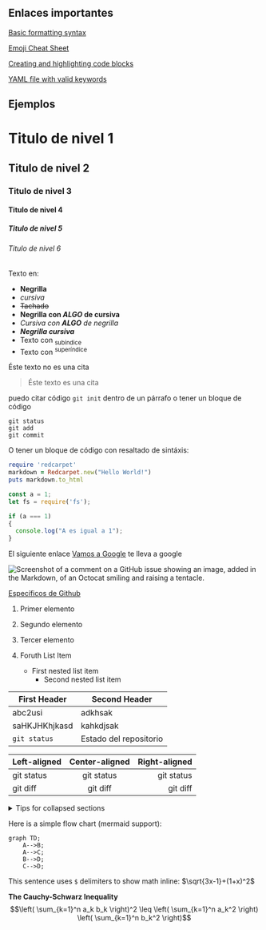 ## Enlaces importantes

[Basic formatting syntax](https://docs.github.com/en/get-started/writing-on-github/getting-started-with-writing-and-formatting-on-github/basic-writing-and-formatting-syntax)

[Emoji Cheat Sheet](https://github.com/ikatyang/emoji-cheat-sheet/blob/master/README.md)

[Creating and highlighting code blocks](https://docs.github.com/en/get-started/writing-on-github/working-with-advanced-formatting/creating-and-highlighting-code-blocks)

[YAML file with valid keywords](https://github.com/github-linguist/linguist/blob/master/lib/linguist/languages.yml#L3324)

## Ejemplos

# Titulo de nivel 1

## Titulo de nivel 2

### Titulo de nivel 3

#### Titulo de nivel 4

##### Titulo de nivel 5

###### Titulo de nivel 6

Texto en:

- **Negrilla**
- _cursiva_
- ~~Tachado~~
- **Negrilla con _ALGO_ de cursiva**
- _Cursiva con **ALGO** de negrilla_
- **_Negrilla cursiva_**
- Texto con <sub>subíndice</sub>
- Texto con <sup>superíndice</sup>

Éste texto no es una cita

> Éste texto es una cita

puedo citar código `git init` dentro de un párrafo o tener un bloque de código

```
git status
git add
git commit
```

O tener un bloque de código con resaltado de sintáxis:

```ruby
require 'redcarpet'
markdown = Redcarpet.new("Hello World!")
puts markdown.to_html
```

```JavaScript
const a = 1;
let fs = require('fs');

if (a === 1)
{
  console.log("A es igual a 1");
}
```

El siguiente enlace [Vamos a Google](https://www.google.com/) te lleva a google

![Screenshot of a comment on a GitHub issue showing an image, added in the Markdown, of an Octocat smiling and raising a tentacle.](https://myoctocat.com/assets/images/base-octocat.svg)

[Específicos de Github](docs/Github.md)

<!-- This content will not appear in the rendered Markdown -->

1. Primer elemento
1. Segundo elemento
1. Tercer elemento

1. Foruth List Item
   - First nested list item
     - Second nested list item

| First Header  | Second Header          |
| ------------- | ---------------------- |
| abc2usi       | adkhsak                |
| saHKJHKhjkasd | kahkdjsak              |
| `git status`  | Estado del repositorio |

| Left-aligned | Center-aligned | Right-aligned |
| :----------- | :------------: | ------------: |
| git status   |   git status   |    git status |
| git diff     |    git diff    |      git diff |

<details>

<summary>Tips for collapsed sections</summary>

### You can add a header

You can add text within a collapsed section.

You can add an image or a code block, too.

```ruby
   puts "Hello World"
```

</details>

Here is a simple flow chart (mermaid support):

```mermaid
graph TD;
    A-->B;
    A-->C;
    B-->D;
    C-->D;
```

This sentence uses `$` delimiters to show math inline: $\sqrt{3x-1}+(1+x)^2$

**The Cauchy-Schwarz Inequality**
$$\left( \sum_{k=1}^n a_k b_k \right)^2 \leq \left( \sum_{k=1}^n a_k^2 \right) \left( \sum_{k=1}^n b_k^2 \right)$$
